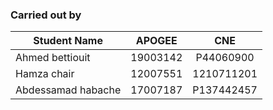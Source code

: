 ### Carried out by

| Student Name   |      APOGEE      |  CNE |
|----------|:-------------:|:------:|
| Ahmed bettiouit |  19003142 | P44060900 |
| Hamza chair |    12007551   |   1210711201 |
| Abdessamad habache | 17007187 |    P137442457 |
